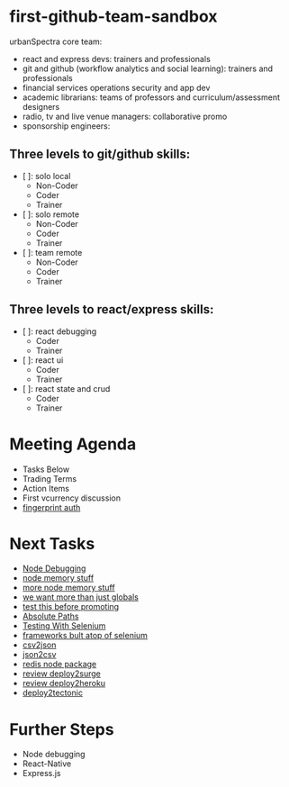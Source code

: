 # first-github-team-sandbox

urbanSpectra core team:
- react and express devs: trainers and professionals
- git and github (workflow analytics and social learning):  trainers and professionals
- financial services operations security and app dev
- academic librarians: teams of professors and curriculum/assessment designers
- radio, tv and live venue managers: collaborative promo
- sponsorship engineers: 

## Three levels to git/github skills:
- [ ]: solo local
  - Non-Coder
  - Coder
  - Trainer
- [ ]: solo remote
  - Non-Coder
  - Coder
  - Trainer
- [ ]: team remote
  - Non-Coder
  - Coder
  - Trainer

## Three levels to react/express skills:
- [ ]: react debugging
  - Coder
  - Trainer
- [ ]: react ui
  - Coder
  - Trainer
- [ ]: react state and crud
  - Coder
  - Trainer


# Meeting Agenda
* Tasks Below
* Trading Terms
* Action Items
* First vcurrency discussion
* [fingerprint auth](https://www.washingtonpost.com/news/the-switch/wp/2018/01/12/the-tech-to-embed-a-fingerprint-reader-inside-a-screen-arrived-at-ces-but-only-in-a-chinese-phone-for-now/?utm_term=.2da75766911e)

# Next Tasks
* [Node Debugging](http://xyc.github.io/react-inspector/)
* [node memory stuff](https://blog.codeship.com/understanding-garbage-collection-in-node-js/)
* [more node memory stuff](http://jayconrod.com/posts/55/a-tour-of-v8-garbage-collection)
* [we want more than just globals](https://stackoverflow.com/questions/31173473/list-all-global-variables-in-node-js)
* [test this before promoting](http://xyc.github.io/react-inspector/)
* [Absolute Paths](https://spin.atomicobject.com/2017/10/07/absolute-paths-javascript/)
* [Testing With Selenium](https://christopher.su/2015/selenium-chromedriver-ubuntu/)
* [frameworks bult atop of selenium](http://galenframework.com/docs/about/)
* [csv2json](https://www.npmjs.com/package/csv2json)
* [json2csv](https://www.npmjs.com/package/json2json)
* [redis node package](https://redislabs.com/lp/node-js-redis/)
* [review deploy2surge](http://surge.sh)
* [review deploy2heroku](http://www.heroku.com)
* [deploy2tectonic](http://www.tectonic.com)


# Further Steps
* Node debugging
* React-Native
* Express.js


